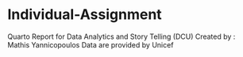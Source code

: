 # Individual-Assignment
Quarto Report for Data Analytics and Story Telling (DCU)
Created by : Mathis Yannicopoulos
Data are provided by Unicef
